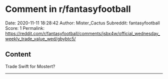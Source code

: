 # Comment in r/fantasyfootball

Date: 2020-11-11 18:28:42
Author: Mister_Cactus
Subreddit: fantasyfootball
Score: 1
Permalink: https://reddit.com/r/fantasyfootball/comments/jsbx4w/official_wednesday_weekly_trade_value_wed/gbybtc5/

## Content

Trade Swift for Mostert?

---
